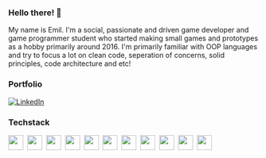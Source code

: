 ### Hello there! 👋

My name is Emil. I'm a social, passionate and driven game developer and game programmer student who started making small games and prototypes as a hobby primarily around 2016. I'm primarily familiar with OOP languages and try to focus a lot on clean code, seperation of concerns, solid principles, code architecture and etc!

### Portfolio
[![LinkedIn](https://img.shields.io/badge/linkedin-%230077B5.svg?style=for-the-badge&logo=linkedin&logoColor=white)](https://www.linkedin.com/in/emil-m-661824164/)

### Techstack  
<p align="left">
  <img src="https://img.shields.io/badge/C-00599C?style=flat-square&logo=c&logoColor=white" height="30" />&nbsp;
  <img src="https://img.shields.io/badge/C%23-239120?style=flat-square&logo=c-sharp&logoColor=white" height="30" />&nbsp;
  <img src="https://img.shields.io/badge/Java-007396?style=flat-square&logo=openjdk&logoColor=white" height="30" />&nbsp;
  <img src="https://img.shields.io/badge/JavaScript-F7DF1E?style=flat-square&logo=javascript&logoColor=black" height="30" />&nbsp;
  <img src="https://img.shields.io/badge/GitHub-181717?style=flat-square&logo=github&logoColor=white" height="30" />&nbsp;
  <img src="https://img.shields.io/badge/Unity-000000?style=flat-square&logo=unity&logoColor=white" height="30" />&nbsp;
  <img src="https://img.shields.io/badge/JetBrains%20Rider-000000?style=flat-square&logo=jetbrains&logoColor=white" height="30" />&nbsp;
  <img src="https://img.shields.io/badge/JetBrains%20CLion-000000?style=flat-square&logo=jetbrains&logoColor=white" height="30" />&nbsp;
  <img src="https://img.shields.io/badge/Godot-478CBF?style=flat-square&logo=godot&logoColor=white" height="30" />&nbsp;
  <img src="https://img.shields.io/badge/Twine%20Engine-FF63A5?style=flat-square&logo=twine&logoColor=white" height="30" />&nbsp;
  <img src="https://img.shields.io/badge/Ren'Py-7F37C1?style=flat-square&logo=renpy&logoColor=white" height="30" />
</p>

<!--
**Dev-Luteus/Dev-Luteus** is a ✨ _special_ ✨ repository because its `README.md` (this file) appears on your GitHub profile.

Here are some ideas to get you started:

- 🔭 I’m currently working on ...
- 🌱 I’m currently learning ...
- 👯 I’m looking to collaborate on ...
- 🤔 I’m looking for help with ...
- 💬 Ask me about ...
- 📫 How to reach me: ...
- 😄 Pronouns: ...
- ⚡ Fun fact: ...
-->

